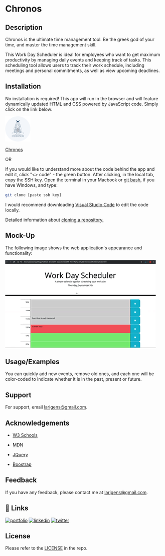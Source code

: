 
# Chronos

## Description

Chronos is the ultimate time management tool. Be the greek god of your time, and master the time management skill.

This Work Day Scheduler is ideal for employees who want to get maximum productivity by managing daily events and keeping track of tasks. This scheduling tool allows users to track their work schedule, including meetings and personal commitments, as well as view upcoming deadlines.

## Installation

No installation is required! This app will run in the browser and will feature dynamically updated HTML and CSS powered by JavaScript code. Simply click on the link below:

<img src="./assets/favicon/apple-touch-icon.png" alt="logo" width="80px" height="80px">

[Chronos](https://larigens.github.io/chronos/)
    
OR

If you would like to understand more about the code behind the app and edit it, click "<> code" - the green button. After clicking, in the local tab, copy the SSH key. Open the terminal in your Macbook or [git bash](https://git-scm.com/downloads), if you have Windows, and type:

```bash
git clone [paste ssh key]
```

I would recommend downloading [Visual Studio Code](https://code.visualstudio.com/download) to edit the code locally. 

Detailed information about [cloning a repository.](https://docs.github.com/en/repositories/creating-and-managing-repositories/cloning-a-repository)


## Mock-Up

The following image shows the web application's appearance and functionality:

![App Screenshot](./assets/images/demo.gif)

## Usage/Examples

You can quickly add new events, remove old ones, and each one will be color-coded to indicate whether it is in the past, present or future.

## Support

For support, email larigens@gmail.com.

## Acknowledgements

- [W3 Schools](https://www.w3schools.com)

- [MDN](https://developer.mozilla.org/en-US/)
  
- [JQuery](https://api.jquery.com/)

- [Boostrap](https://getbootstrap.com/docs/5.2/getting-started/introduction/)

## Feedback

If you have any feedback, please contact me at larigens@gmail.com.


## 🔗 Links
[![portfolio](https://img.shields.io/badge/my_portfolio-000?style=for-the-badge&logo=ko-fi&logoColor=white)](https://larigens.github.io/lari-gui/)
[![linkedin](https://img.shields.io/badge/linkedin-0A66C2?style=for-the-badge&logo=linkedin&logoColor=white)](https://www.linkedin.com/in/lari-gui/)
[![twitter](https://img.shields.io/badge/twitter-1DA1F2?style=for-the-badge&logo=twitter&logoColor=white)](https://twitter.com/coffeebr_eak)


## License

Please refer to the [LICENSE](https://choosealicense.com/licenses/mit/) in the repo.
